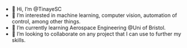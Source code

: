 - 👋 Hi, I’m @TinayeSC
- 👀 I’m interested in machine learning, computer vision, automation of control, among other things.
- 🌱 I’m currently learning Aerospace Engineering @Uni of Bristol.
- 💞️ I’m looking to collaborate on any project that I can use to further my skills. 


<!---
TinayeSC/TinayeSC is a ✨ special ✨ repository because its `README.md` (this file) appears on your GitHub profile.
You can click the Preview link to take a look at your changes.
--->
